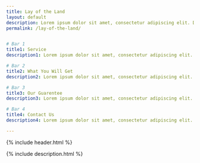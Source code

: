 ```yaml
---
title: Lay of the Land
layout: default
description: Lorem ipsum dolor sit amet, consectetur adipiscing elit. Duis vel justo sodales, posuere arcu porttitor
permalink: /lay-of-the-land/


# Bar 1
title1: Service
description1: Lorem ipsum dolor sit amet, consectetur adipiscing elit. Duis vel justo sodales, posuere arcu porttitor, scelerisque leo. Suspendisse libero ipsum, luctus lacinia metus sit amet, semper maximus purus. Nullam rutrum tempor massa, sit amet euismod dui pellentesque et. Donec vitae finibus metus. Suspendisse auctor tortor est, et elementum arcu pulvinar tincidunt. Etiam varius eget lacus ut finibus. Fusce enim enim, tempus at eleifend vitae, varius a mauris. Mauris eu purus a ex sagittis imperdiet et sit amet est.

# Bar 2
title2: What You Will Get
description2: Lorem ipsum dolor sit amet, consectetur adipiscing elit. Duis vel justo sodales, posuere arcu porttitor, scelerisque leo. Suspendisse libero ipsum, luctus lacinia metus sit amet, semper maximus purus. Nullam rutrum tempor massa, sit amet euismod dui pellentesque et. Donec vitae finibus metus. Suspendisse auctor tortor est, et elementum arcu pulvinar tincidunt. Etiam varius eget lacus ut finibus. Fusce enim enim, tempus at eleifend vitae, varius a mauris. Mauris eu purus a ex sagittis imperdiet et sit amet est.

# Bar 3
title3: Our Guarentee
description3: Lorem ipsum dolor sit amet, consectetur adipiscing elit. Duis vel justo sodales, posuere arcu porttitor, scelerisque leo. Suspendisse libero ipsum, luctus lacinia metus sit amet, semper maximus purus. Nullam rutrum tempor massa, sit amet euismod dui pellentesque et. Donec vitae finibus metus. Suspendisse auctor tortor est, et elementum arcu pulvinar tincidunt. Etiam varius eget lacus ut finibus. Fusce enim enim, tempus at eleifend vitae, varius a mauris. Mauris eu purus a ex sagittis imperdiet et sit amet est.

# Bar 4
title4: Contact Us
description4: Lorem ipsum dolor sit amet, consectetur adipiscing elit. Duis vel justo sodales, posuere arcu porttitor, scelerisque leo. Suspendisse libero ipsum, luctus lacinia metus sit amet, semper maximus purus. Nullam rutrum tempor massa, sit amet euismod dui pellentesque et. Donec vitae finibus metus. Suspendisse auctor tortor est, et elementum arcu pulvinar tincidunt. Etiam varius eget lacus ut finibus. Fusce enim enim, tempus at eleifend vitae, varius a mauris. Mauris eu purus a ex sagittis imperdiet et sit amet est.

---
```


<style>
        .content-page-header {background-image: url(/assets/img/lay-of-the-land-header.jpg);}
</style>

{% include header.html %} 

{% include description.html %} 